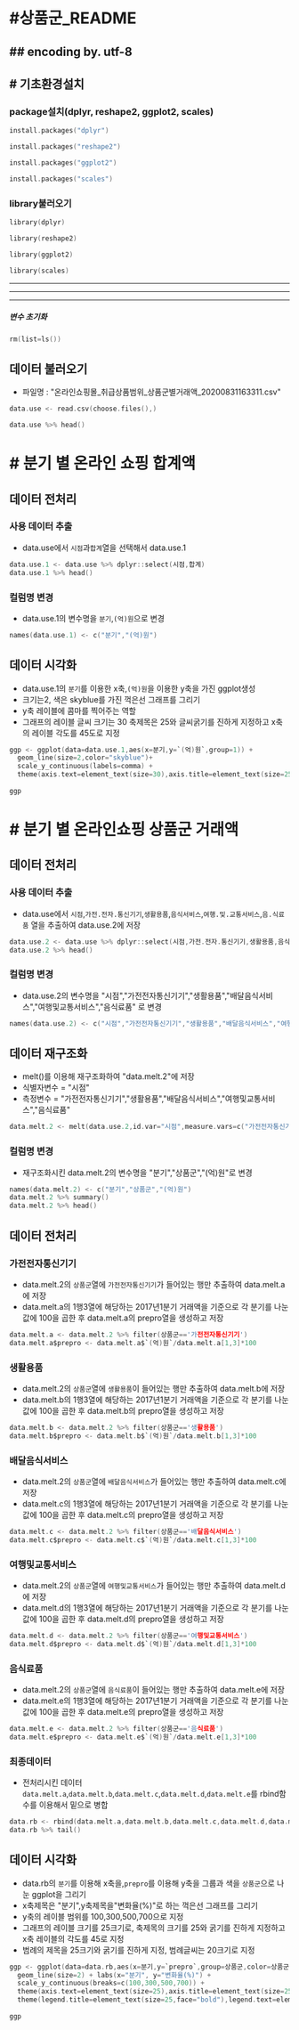 # #상품군_README
## ## encoding by. utf-8

## # 기초환경설치

### package설치(dplyr, reshape2, ggplot2, scales)

```c
install.packages("dplyr")

install.packages("reshape2")

install.packages("ggplot2")

install.packages("scales")
```

### library불러오기

```c
library(dplyr)  

library(reshape2)

library(ggplot2)

library(scales)	
```
---------------------------------------------
---------------------------------------------
---------------------------------------------
##### 변수 초기화
```c
rm(list=ls())
```

## 데이터 불러오기
+ 파일명 : "온라인쇼핑몰_취급상품범위_상품군별거래액_20200831163311.csv"

```c
data.use <- read.csv(choose.files(),)

data.use %>% head()
```

# # 분기 별 온라인 쇼핑 합계액

## 데이터 전처리

### 사용 데이터 추출
+ data.use에서 `시점`과`합계`열을 선택해서 data.use.1

```c
data.use.1 <- data.use %>% dplyr::select(시점,합계)
data.use.1 %>% head()
```

### 컬럼명 변경
+ data.use.1의 변수명을 `분기`,`(억)원`으로 변경

```c
names(data.use.1) <- c("분기","(억)원")
```

## 데이터 시각화
+ data.use.1의 `분기`를 이용한 x축,`(억)원`을 이용한 y축을 가진 ggplot생성 
+ 크기는2, 색은 skyblue를 가진 꺽은선 그래프를 그리기
+ y축 레이블에 콤마를 찍어주는 역할
+ 그래프의 레이블 글씨 크기는 30 축제목은 25와 글씨굵기를 진하게 지정하고 x축의 레이블 각도를 45도로 지정

```c
ggp <- ggplot(data=data.use.1,aes(x=분기,y=`(억)원`,group=1)) +
  geom_line(size=2,color="skyblue")+
  scale_y_continuous(labels=comma) +
  theme(axis.text=element_text(size=30),axis.title=element_text(size=25,face="bold"),axis.text.x=element_text(angle=45,hjust=1)) 
  
ggp 	
```



# # 분기 별 온라인쇼핑 상품군 거래액

## 데이터 전처리

### 사용 데이터 추출
+ data.use에서 `시점`,`가전.전자.통신기기`,`생활용품`,`음식서비스`,`여행.및.교통서비스`,`음.식료품` 열을 추출하여 data.use.2에 저장

```c
data.use.2 <- data.use %>% dplyr::select(시점,가전.전자.통신기기,생활용품,음식서비스,여행.및.교통서비스,음.식료품)
data.use.2 %>% head()
```

### 컬럼명 변경
+ data.use.2의 변수명을 "시점","가전전자통신기기","생활용품","배달음식서비스","여행및교통서비스","음식료품" 로 변경

```c
names(data.use.2) <- c("시점","가전전자통신기기","생활용품","배달음식서비스","여행및교통서비스","음식료품")
```

## 데이터 재구조화
+ melt()를 이용해 재구조화하여 "data.melt.2"에 저장
+ 식별자변수 = "시점"     
+ 측정변수 = "가전전자통신기기","생활용품","배달음식서비스","여행및교통서비스","음식료품"

```c
data.melt.2 <- melt(data.use.2,id.var="시점",measure.vars=c("가전전자통신기기","생활용품","배달음식서비스","여행및교통서비스","음식료품"))
```

### 컬럼명 변경
+ 재구조화시킨 data.melt.2의 변수명을 "분기","상품군","(억)원"로 변경

```c
names(data.melt.2) <- c("분기","상품군","(억)원")
data.melt.2 %>% summary()
data.melt.2 %>% head()
```

## 데이터 전처리

### 가전전자통신기기
+ data.melt.2의 `상품군`열에 `가전전자통신기기`가 들어있는 행만 추출하여 data.melt.a에 저장
+ data.melt.a의 1행3열에 해당하는 2017년1분기 거래액을 기준으로 각 분기를 나눈 값에 100을 곱한 후 data.melt.a의 prepro열을 생성하고 저장

```c
data.melt.a <- data.melt.2 %>% filter(상품군=='가전전자통신기기')
data.melt.a$prepro <- data.melt.a$`(억)원`/data.melt.a[1,3]*100
```

### 생활용품
+ data.melt.2의 `상품군`열에 `생활용품`이 들어있는 행만 추출하여 data.melt.b에 저장
+ data.melt.b의 1행3열에 해당하는 2017년1분기 거래액을 기준으로 각 분기를 나눈 값에 100을 곱한 후 data.melt.b의 prepro열을 생성하고 저장

```c
data.melt.b <- data.melt.2 %>% filter(상품군=='생활용품')
data.melt.b$prepro <- data.melt.b$`(억)원`/data.melt.b[1,3]*100
```

### 배달음식서비스
+ data.melt.2의 `상품군`열에 `배달음식서비스`가 들어있는 행만 추출하여 data.melt.c에 저장
+ data.melt.c의 1행3열에 해당하는 2017년1분기 거래액을 기준으로 각 분기를 나눈 값에 100을 곱한 후 data.melt.c의 prepro열을 생성하고 저장

```c
data.melt.c <- data.melt.2 %>% filter(상품군=='배달음식서비스')
data.melt.c$prepro <- data.melt.c$`(억)원`/data.melt.c[1,3]*100
```

### 여행및교통서비스
+ data.melt.2의 `상품군`열에 `여행및교통서비스`가 들어있는 행만 추출하여 data.melt.d에 저장
+ data.melt.d의 1행3열에 해당하는 2017년1분기 거래액을 기준으로 각 분기를 나눈 값에 100을 곱한 후 data.melt.d의 prepro열을 생성하고 저장

```c
data.melt.d <- data.melt.2 %>% filter(상품군=='여행및교통서비스')
data.melt.d$prepro <- data.melt.d$`(억)원`/data.melt.d[1,3]*100
```

### 음식료품
+ data.melt.2의 `상품군`열에 `음식료품`이 들어있는 행만 추출하여 data.melt.e에 저장
+ data.melt.e의 1행3열에 해당하는 2017년1분기 거래액을 기준으로 각 분기를 나눈 값에 100을 곱한 후 data.melt.e의 prepro열을 생성하고 저장

```c
data.melt.e <- data.melt.2 %>% filter(상품군=='음식료품')
data.melt.e$prepro <- data.melt.e$`(억)원`/data.melt.e[1,3]*100
```

### 최종데이터 
+ 전처리시킨 데이터 `data.melt.a`,`data.melt.b`,`data.melt.c`,`data.melt.d`,`data.melt.e`를 rbind함수를 이용해서 밑으로 병합

```c
data.rb <- rbind(data.melt.a,data.melt.b,data.melt.c,data.melt.d,data.melt.e)
data.rb %>% tail()
```

## 데이터 시각화 ##
+ data.rb의 `분기`를 이용해 x축을,`prepro`를 이용해 y축을 그룹과 색을 `상품군`으로 나눈 ggplot을 그리기
+ x축제목은 "분기",y축제목을"변화율(%)"로 하는 꺽은선 그래프를 그리기
+ y축의 레이블 범위를 100,300,500,700으로 지정
+ 그래프의 레이블 크기를 25크기로, 축제목의 크기를 25와 굵기를 진하게 지정하고 x축 레이블의 각도를 45로 지정
+ 범례의 제목을 25크기와 굵기를 진하게 지정, 범례글씨는 20크기로 지정

```c
ggp <- ggplot(data=data.rb,aes(x=분기,y=`prepro`,group=상품군,color=상품군)) +
  geom_line(size=2) + labs(x="분기", y="변화율(%)") +
  scale_y_continuous(breaks=c(100,300,500,700)) +
  theme(axis.text=element_text(size=25),axis.title=element_text(size=25,face="bold"),axis.text.x=element_text(angle=45,hjust=1)) +
  theme(legend.title=element_text(size=25,face="bold"),legend.text=element_text(size=20))
  
ggp
```
